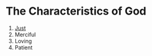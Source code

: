 # The Characteristics of God
1. [Just](https://covington-shey.github.io/Eternal-Families-Project/Just.html)
2. Merciful 
3. Loving
4. Patient 

